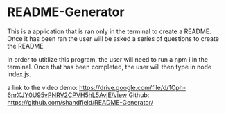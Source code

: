 # README-Generator

This is a application that is ran only in the terminal to create a README. Once it has been ran the user will be asked a series of questions to create the README

In order to utitlize this program, the user will need to run a npm i in the terminal. Once that has been completed, the user will then type in node index.js. 

a link to the video demo: https://drive.google.com/file/d/1Cph-6nrXJY0U95vPNRV2CPVH5hL5AvjE/view
Github: https://github.com/shandfield/README-Generator/
